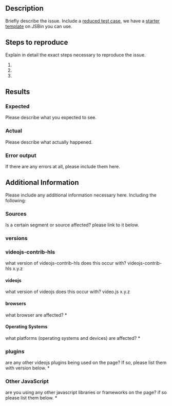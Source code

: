 ## Description
Briefly describe the issue.
Include a [reduced test case](https://css-tricks.com/reduced-test-cases/), we have a [starter template](http://jsbin.com/liwecukasi/edit?html,output) on JSBin you can use.

## Steps to reproduce
Explain in detail the exact steps necessary to reproduce the issue.

1.
2.
3.

## Results
### Expected
Please describe what you expected to see.

### Actual
Please describe what actually happened.

### Error output
If there are any errors at all, please include them here.

## Additional Information
Please include any additional information necessary here. Including the following:

### Sources
Is a certain segment or source affected? please link to it below.

### versions
### videojs-contrib-hls
what version of videojs-contrib-hls does this occur with?
videojs-contrib-hls x.y.z

#### videojs
what version of videojs does this occur with?
video.js x.y.z

#### browsers
what browser are affected?
*

#### Operating Systems
what platforms (operating systems and devices) are affected?
*

### plugins
are any other videojs plugins being used on the page? If so, please list them with version below.
*

### Other JavaScript
are you using any other javascript libraries or frameworks on the page? if so please list them below.
*

